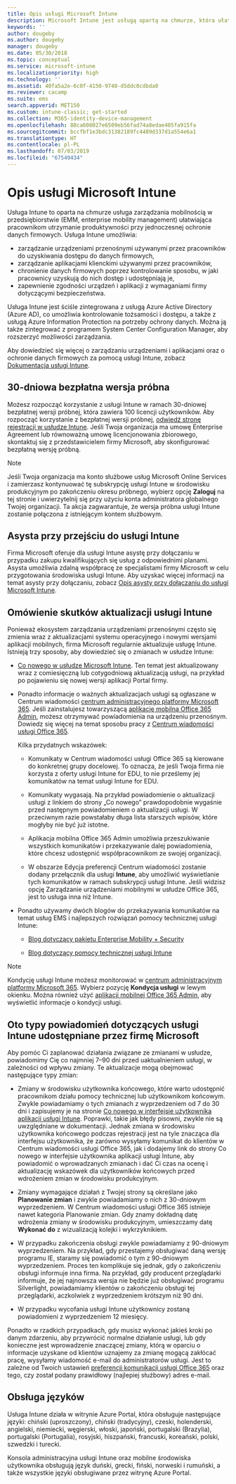 ```yaml
---
title: Opis usługi Microsoft Intune
description: Microsoft Intune jest usługą opartą na chmurze, która ułatwia zarządzanie urządzeniami z systemami Windows, iOS, Mac OS X, Android i Windows Mobile.
keywords: ''
author: dougeby
ms.author: dougeby
manager: dougeby
ms.date: 05/30/2018
ms.topic: conceptual
ms.service: microsoft-intune
ms.localizationpriority: high
ms.technology: ''
ms.assetid: 40fa5a2e-6c0f-4150-9740-d5ddc0cdbda0
ms.reviewer: cacamp
ms.suite: ems
search.appverid: MET150
ms.custom: intune-classic; get-started
ms.collection: M365-identity-device-management
ms.openlocfilehash: 88ca608027e6509eb56fad74a8edae405fa915fa
ms.sourcegitcommit: bccfbf1e3bdc31382189fc4489d337d1a554e6a1
ms.translationtype: HT
ms.contentlocale: pl-PL
ms.lasthandoff: 07/03/2019
ms.locfileid: "67549434"
---
```

# <a name="microsoft-intune-service-description"></a>Opis usługi Microsoft Intune

Usługa Intune to oparta na chmurze usługa zarządzania mobilnością w przedsiębiorstwie (EMM, enterprise mobility management) ułatwiająca pracownikom utrzymanie produktywności przy jednoczesnej ochronie danych firmowych. Usługa Intune umożliwia:
* zarządzanie urządzeniami przenośnymi używanymi przez pracowników do uzyskiwania dostępu do danych firmowych,
* zarządzanie aplikacjami klienckimi używanymi przez pracowników,
* chronienie danych firmowych poprzez kontrolowanie sposobu, w jaki pracownicy uzyskują do nich dostęp i udostępniają je,
* zapewnienie zgodności urządzeń i aplikacji z wymaganiami firmy dotyczącymi bezpieczeństwa.

Usługa Intune jest ściśle zintegrowana z usługą Azure Active Directory (Azure AD), co umożliwia kontrolowanie tożsamości i dostępu, a także z usługą Azure Information Protection na potrzeby ochrony danych. Można ją także zintegrować z programem System Center Configuration Manager, aby rozszerzyć możliwości zarządzania.

Aby dowiedzieć się więcej o zarządzaniu urządzeniami i aplikacjami oraz o ochronie danych firmowych za pomocą usługi Intune, zobacz [Dokumentacja usługi Intune](https://docs.microsoft.com/intune/).

## <a name="30-day-free-trial"></a>30-dniowa bezpłatna wersja próbna
Możesz rozpocząć korzystanie z usługi Intune w ramach 30-dniowej bezpłatnej wersji próbnej, która zawiera 100 licencji użytkowników. Aby rozpocząć korzystanie z bezpłatnej wersji próbnej, [odwiedź stronę rejestracji w usłudze Intune](https://admin.microsoft.com/Signup/Signup.aspx?OfferId=40BE278A-DFD1-470a-9EF7-9F2596EA7FF9&dl=INTUNE_A&ali=1#0%20). Jeśli Twoja organizacja ma umowę Enterprise Agreement lub równoważną umowę licencjonowania zbiorowego, skontaktuj się z przedstawicielem firmy Microsoft, aby skonfigurować bezpłatną wersję próbną.

> [!NOTE]
> Jeśli Twoja organizacja ma konto służbowe usług Microsoft Online Services i zamierzasz kontynuować tę subskrypcję usługi Intune w środowisku produkcyjnym po zakończeniu okresu próbnego, wybierz opcję **Zaloguj** na tej stronie i uwierzytelnij się przy użyciu konta administratora globalnego Twojej organizacji. Ta akcja zagwarantuje, że wersja próbna usługi Intune zostanie połączona z istniejącym kontem służbowym.

<!--- For a list of settings that you can set up on mobile devices, see:

- [Enrolled device management capabilities of Microsoft Intune](introduction-intune.md)

- [Hybrid mobile device management (MDM) with System Center Configuration Manager and Microsoft Intune](/sccm/mdm/understand/hybrid-mobile-device-management)

For more about System Center Configuration Manager, see [Documentation  for System Center Configuration Manager](/sccm/index).--->
## <a name="intune-onboarding-benefit"></a>Asysta przy przejściu do usługi Intune
Firma Microsoft oferuje dla usługi Intune asystę przy dołączaniu w przypadku zakupu kwalifikujących się usług z odpowiednimi planami. Asysta umożliwia zdalną współpracę ze specjalistami firmy Microsoft w celu przygotowania środowiska usługi Intune. Aby uzyskać więcej informacji na temat asysty przy dołączaniu, zobacz [Opis asysty przy dołączaniu do usługi Microsoft Intune](http://go.microsoft.com/fwlink/?LinkId=619281).


## <a name="learn-how-intune-service-updates-affect-you"></a>Omówienie skutków aktualizacji usługi Intune

Ponieważ ekosystem zarządzania urządzeniami przenośnymi często się zmienia wraz z aktualizacjami systemu operacyjnego i nowymi wersjami aplikacji mobilnych, firma Microsoft regularnie aktualizuje usługę Intune. Istnieją trzy sposoby, aby dowiedzieć się o zmianach w usłudze Intune:

- [Co nowego w usłudze Microsoft Intune](whats-new.md). Ten temat jest aktualizowany wraz z comiesięczną lub cotygodniową aktualizacją usługi, na przykład po pojawieniu się nowej wersji aplikacji Portal firmy.

- Ponadto informacje o ważnych aktualizacjach usługi są ogłaszane w Centrum wiadomości [centrum administracyjnego platformy Microsoft 365](https://admin.microsoft.com/). Jeśli zainstalujesz towarzyszącą [aplikację mobilną Office 365 Admin](https://support.office.com/article/Office-365-Admin-Mobile-App-e16f6421-2a1a-4142-bf9d-9846600a060a), możesz otrzymywać powiadomienia na urządzeniu przenośnym. Dowiedz się więcej na temat sposobu pracy z [Centrum wiadomości usługi Office 365](https://support.office.com/client/results?Shownav=true&ns=O365ENTADMIN&version=15&ver=15&HelpID=O365E_MCManageUpdates).

    Kilka przydatnych wskazówek:

    - Komunikaty w Centrum wiadomości usługi Office 365 są kierowane do konkretnej grupy docelowej. To oznacza, że jeśli Twoja firma nie korzysta z oferty usługi Intune for EDU, to nie prześlemy jej komunikatów na temat usługi Intune for EDU.

    - Komunikaty wygasają. Na przykład powiadomienie o aktualizacji usługi z linkiem do strony „Co nowego” prawdopodobnie wygaśnie przed następnym powiadomieniem o aktualizacji usługi. W przeciwnym razie powstałaby długa lista starszych wpisów, które mogłyby nie być już istotne.

    - Aplikacja mobilna Office 365 Admin umożliwia przeszukiwanie wszystkich komunikatów i przekazywanie dalej powiadomienia, które chcesz udostępnić współpracownikom ze swojej organizacji.

    - W obszarze Edycja preferencji Centrum wiadomości zostanie dodany przełącznik dla usługi **Intune**, aby umożliwić wyświetlanie tych komunikatów w ramach subskrypcji usługi Intune. Jeśli widzisz opcję Zarządzanie urządzeniami mobilnymi w usłudze Office 365, jest to usługa inna niż Intune.

- Ponadto używamy dwóch blogów do przekazywania komunikatów na temat usług EMS i najlepszych rozwiązań pomocy technicznej usługi Intune:

    - [Blog dotyczący pakietu Enterprise Mobility + Security](https://blogs.technet.microsoft.com/enterprisemobility/)

    - [Blog dotyczący pomocy technicznej usługi Intune](https://blogs.technet.microsoft.com/intunesupport/)

>[!Note]
>Kondycję usługi Intune możesz monitorować w [centrum administracyjnym platformy Microsoft 365](https://admin.microsoft.com). Wybierz pozycję **Kondycja usługi** w lewym okienku. Można również użyć [aplikacji mobilnej Office 365 Admin](https://support.office.com/article/Office-365-Admin-Mobile-App-e16f6421-2a1a-4142-bf9d-9846600a060a), aby wyświetlić informacje o kondycji usługi.

## <a name="types-of-notices-microsoft-provides-about-the-intune-service"></a>Oto typy powiadomień dotyczących usługi Intune udostępniane przez firmę Microsoft

Aby pomóc Ci zaplanować działania związane ze zmianami w usłudze, powiadomimy Cię co najmniej 7–90 dni przed uaktualnieniem usługi, w zależności od wpływu zmiany. Te aktualizacje mogą obejmować następujące typy zmian:

- Zmiany w środowisku użytkownika końcowego, które warto udostępnić pracownikom działu pomocy technicznej lub użytkownikom końcowym. Zwykle powiadamiamy o tych zmianach z wyprzedzeniem od 7 do 30 dni i zapisujemy je na stronie [Co nowego w interfejsie użytkownika aplikacji usługi Intune](whats-new-app-ui.md). Poprawki, takie jak błędy pisowni, zwykle nie są uwzględniane w dokumentacji. Jednak zmiana w środowisku użytkownika końcowego podczas rejestracji jest na tyle znacząca dla interfejsu użytkownika, że zarówno wysyłamy komunikat do klientów w Centrum wiadomości usługi Office 365, jak i dodajemy link do strony Co nowego w interfejsie użytkownika aplikacji usługi Intune, aby powiadomić o wprowadzanych zmianach i dać Ci czas na ocenę i aktualizację wskazówek dla użytkowników końcowych przed wdrożeniem zmian w środowisku produkcyjnym.

- Zmiany wymagające działań z Twojej strony są określane jako **Planowanie zmian** i zwykle powiadamiamy o nich z 30-dniowym wyprzedzeniem. W Centrum wiadomości usługi Office 365 istnieje nawet kategoria Planowanie zmian. Gdy znamy dokładną datę wdrożenia zmiany w środowisku produkcyjnym, umieszczamy datę **Wykonać do** z wizualizacją kolejki i wykrzyknikiem.

- W przypadku zakończenia obsługi zwykle powiadamiamy z 90-dniowym wyprzedzeniem. Na przykład, gdy przestajemy obsługiwać daną wersję programu IE, staramy się powiadomić o tym z 90-dniowym wyprzedzeniem. Proces ten komplikuje się jednak, gdy o zakończeniu obsługi informuje inna firma. Na przykład, gdy producent przeglądarki informuje, że jej najnowsza wersja nie będzie już obsługiwać programu Silverlight, powiadamiamy klientów o zakończeniu obsługi tej przeglądarki, aczkolwiek z wyprzedzeniem krótszym niż 90 dni.

- W przypadku wycofania usługi Intune użytkownicy zostaną powiadomieni z wyprzedzeniem 12 miesięcy.

Ponadto w rzadkich przypadkach, gdy musisz wykonać jakieś kroki po danym zdarzeniu, aby przywrócić normalne działanie usługi, lub gdy konieczne jest wprowadzenie znaczącej zmiany, którą w oparciu o informacje uzyskane od klientów uznajemy za zmianę mogącą zakłócać pracę, wysyłamy wiadomość e-mail do administratorów usługi. Jest to zależne od Twoich ustawień [preferencji komunikacji usługi Office 365](https://support.office.com/article/Change-your-contact-preferences-for-communications-from-Microsoft-6f70de1b-a64d-4498-bfbd-be8c83a9c0fc) oraz tego, czy został podany prawidłowy (najlepiej służbowy) adres e-mail.  


<!--- ## Choose the management solution that’s right for you
You can set up Intune in several ways to manage and help protect your company's mobile devices and computers (referred to as **devices** in this article).

- **Intune stand-alone configuration.** Use the web-based admin console in Intune to manage devices in your organization. Intune can be used without any on-premises IT infrastructure. If you use Intune with Active Directory Domain Services, you can use domain user accounts that you manage with Domain Services with Intune.

- **Intune with System Center Configuration Manager.** Use the Configuration Manager management console to manage computers and mobile devices in your enterprise. This configuration can help you to manage all your organization’s devices through a single console, the Configuration Manager Admin Console. Configuration Manager supports large numbers of mobile devices, servers, and computers. For more about Configuration Manager, see [Hybrid mobile device management (MDM) with System Center Configuration Manager and Microsoft Intune](/sccm/mdm/understand/hybrid-mobile-device-management). For more help deciding which approach is right for you, see [Choose between Microsoft Intune standalone and hybrid mobile device management with Configuration Manager](/sccm/mdm/understand/choose-between-standalone-intune-and-hybrid-mobile-device-management).--->

## <a name="language-support"></a>Obsługa języków
Usługa Intune działa w witrynie Azure Portal, która obsługuje następujące języki: chiński (uproszczony), chiński (tradycyjny), czeski, holenderski, angielski, niemiecki, węgierski, włoski, japoński, portugalski (Brazylia), portugalski (Portugalia), rosyjski, hiszpański, francuski, koreański, polski, szwedzki i turecki.

Konsola administracyjna usługi Intune oraz mobilne środowiska użytkownika obsługują język duński, grecki, fiński, norweski i rumuński, a także wszystkie języki obsługiwane przez witrynę Azure Portal.

<!--- ## Learn more about Intune
Use these resources to learn more about Intune:

- The [Microsoft Intune Trust Center](https://www.microsoft.com/server-cloud/products/intune-trust-center/) provides information about the security, privacy, and compliance practices of Intune, and it describes some of Intune's certifications.

- [Enrolled device management capabilities of Microsoft Intune](introduction-intune.md)--->
